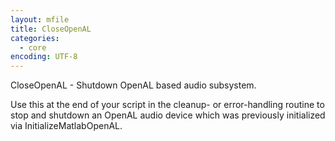 ```yaml
---
layout: mfile
title: CloseOpenAL
categories:
  - core
encoding: UTF-8
---
```


CloseOpenAL - Shutdown OpenAL based audio subsystem.

Use this at the end of your script in the cleanup- or error-handling
routine to stop and shutdown an OpenAL audio device which was previously
initialized via InitializeMatlabOpenAL.